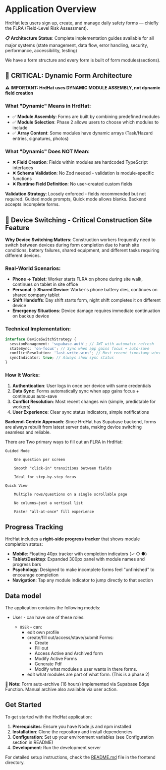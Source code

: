 # Application Overview

HrdHat lets users sign up, create, and manage daily safety forms — chiefly the FLRA (Field-Level Risk Assessment).

**📋 Architecture Status**: Complete implementation guides available for all major systems (state management, data flow, error handling, security, performance, accessibility, testing)

We have a form structure and every form is built of form modules(sections).

## 🔧 **CRITICAL: Dynamic Form Architecture**

**⚠️ IMPORTANT: HrdHat uses DYNAMIC MODULE ASSEMBLY, not dynamic field creation**

### **What "Dynamic" Means in HrdHat:**

- ✅ **Module Assembly**: Forms are built by combining predefined modules
- ✅ **Module Selection**: Phase 2 allows users to choose which modules to include
- ✅ **Array Content**: Some modules have dynamic arrays (Task/Hazard entries, signatures, photos)

### **What "Dynamic" Does NOT Mean:**

- ❌ **Field Creation**: Fields within modules are hardcoded TypeScript interfaces
- ❌ **Schema Validation**: No Zod needed - validation is module-specific functions
- ❌ **Runtime Field Definition**: No user-created custom fields

**Validation Strategy**: Loosely enforced - fields recommended but not required. Guided mode prompts, Quick mode allows blanks. Backend accepts incomplete forms.

## 📱 **Device Switching - Critical Construction Site Feature**

**Why Device Switching Matters**: Construction workers frequently need to switch between devices during form completion due to harsh site conditions, battery failures, shared equipment, and different tasks requiring different devices.

### **Real-World Scenarios:**

- **Phone → Tablet**: Worker starts FLRA on phone during site walk, continues on tablet in site office
- **Personal → Shared Device**: Worker's phone battery dies, continues on shared company tablet
- **Shift Handoffs**: Day shift starts form, night shift completes it on different device
- **Emergency Situations**: Device damage requires immediate continuation on backup device

### **Technical Implementation:**

```typescript
interface DeviceSwitchStrategy {
  sessionManagement: 'supabase-auth'; // JWT with automatic refresh
  stateSync: 'on-focus'; // Sync when app gains focus + auto-save
  conflictResolution: 'last-write-wins'; // Most recent timestamp wins
  syncIndicator: true; // Always show sync status
}
```

### **How It Works:**

1. **Authentication**: User logs in once per device with same credentials
2. **Data Sync**: Forms automatically sync when app gains focus + continuous auto-save
3. **Conflict Resolution**: Most recent changes win (simple, predictable for workers)
4. **User Experience**: Clear sync status indicators, simple notifications

**Backend-Centric Approach**: Since HrdHat has Supabase backend, forms are always rebuilt from latest server data, making device switching seamless and reliable.

There are Two primary ways to fill out an FLRA in HrdHat:

    Guided Mode

        One question per screen

        Smooth "click-in" transitions between fields

        Ideal for step-by-step focus

    Quick View

        Multiple rows/questions on a single scrollable page

        No columns—just a vertical list

        Faster "all-at-once" fill experience

## Progress Tracking

HrdHat includes a **right-side progress tracker** that shows module completion status:

- **Mobile**: Floating 40px tracker with completion indicators (✓ ○ ●)
- **Tablet/Desktop**: Expanded 300px panel with module names and progress bars
- **Psychology**: Designed to make incomplete forms feel "unfinished" to encourage completion
- **Navigation**: Tap any module indicator to jump directly to that section

## Data model

The application contains the following models:

- User - can have one of these roles:

  - `USER` - can:
    - edit own profile
    - create/fill out/access/stave/submit Forms:
      - Create
      - Fill out
      - Access Active and Archived form
      - Modify Active Forms
      - Generate Pdf
      - Modify what modules a user wants in there forms.
    - edit what modules are part of what form. (This is a phase 2)

**📝 Note**: Form auto-archive (16 hours) implemented via Supabase Edge Function. Manual archive also available via user action.

## Get Started

To get started with the HrdHat application:

1. **Prerequisites**: Ensure you have Node.js and npm installed
2. **Installation**: Clone the repository and install dependencies
3. **Configuration**: Set up your environment variables (see Configuration section in README)
4. **Development**: Run the development server

For detailed setup instructions, check the [README.md](../../README.md) file in the frontend directory.
